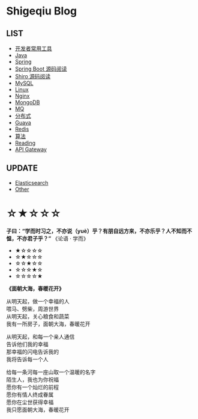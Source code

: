 # Shigeqiu Blog

## LIST

- [开发者常用工具](article/tool/README.md)
- [Java](article/java/README.md)
- [Spring](article/spring/README.md)
- [Spring Boot 源码阅读](article/spring-boot-source/README.md)
- [Shiro 源码阅读](article/shiro/README.md)
- [MySQL](article/mysql/README.md)
- [Linux](article/linux/README.md)
- [Nginx](article/nginx/README.md)
- [MongoDB](article/mongodb/README.md)
- [MQ](article/mq/README.md)
- [分布式](article/distributed/README.md)
- [Guava](article/guava/README.md)
- [Redis](article/redis/README.md)
- [算法](article/algorithm/README.md)
- [Reading](article/reading/README.md)
- [API Gateway](article/gateway/README.md)

## UPDATE

- [Elasticsearch](article/elasticsearch/README.md)
- [Other](article/other/README.md)


# ☆★☆☆☆

**子曰：“学而时习之，不亦说（yuè）乎？有朋自远方来，不亦乐乎？人不知而不愠，不亦君子乎？”**  《论语 · 学而》

- ★☆☆☆☆  
- ☆★☆☆☆  
- ☆☆★☆☆  
- ☆☆☆★☆   
- ☆☆☆☆★  

**《面朝大海，春暖花开》**

从明天起，做一个幸福的人   
喂马、劈柴，周游世界   
从明天起，关心粮食和蔬菜   
我有一所房子，面朝大海，春暖花开   

从明天起，和每一个亲人通信   
告诉他们我的幸福  
那幸福的闪电告诉我的  
我将告诉每一个人  

给每一条河每一座山取一个温暖的名字  
陌生人，我也为你祝福  
愿你有一个灿烂的前程  
愿你有情人终成眷属  
愿你在尘世获得幸福  
我只愿面朝大海，春暖花开  
